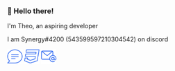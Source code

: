 ### 👋 Hello there!

I'm Theo, an aspiring developer





I am Synergy#4200 (543599597210304542) on discord
 
<a href="https://discord.gg/gWaPG8uuax"><img height="35" src="/assets/message.svg"></a>
<a href="https://synergybest.dev"><img height="35" src="/assets/css_alt.svg"></a>
<a href="mailto:theo@synergystudios.tech"><img height="35" src="/assets/at_sign.svg"></a>
